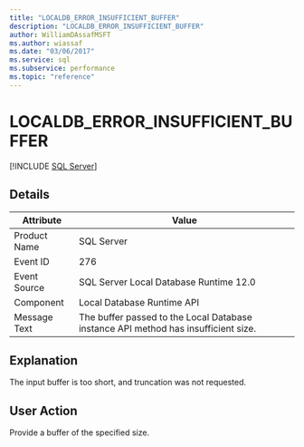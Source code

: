 ```yaml
---
title: "LOCALDB_ERROR_INSUFFICIENT_BUFFER"
description: "LOCALDB_ERROR_INSUFFICIENT_BUFFER"
author: WilliamDAssafMSFT
ms.author: wiassaf
ms.date: "03/06/2017"
ms.service: sql
ms.subservice: performance
ms.topic: "reference"
---
```

# LOCALDB_ERROR_INSUFFICIENT_BUFFER
 [!INCLUDE [SQL Server](../../includes/applies-to-version/sqlserver.md)]
    
## Details  
  
| Attribute | Value |
| --------- | ----- |
|Product Name|SQL Server|  
|Event ID|276|  
|Event Source|SQL Server Local Database Runtime 12.0|  
|Component|Local Database Runtime API|  
|Message Text|The buffer passed to the Local Database instance API method has insufficient size.|  
  
## Explanation  
 The input buffer is too short, and truncation was not requested.  
  
## User Action  
 Provide a buffer of the specified size.  
  
  
